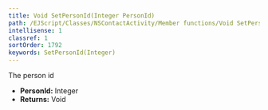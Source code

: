 ```yaml
---
title: Void SetPersonId(Integer PersonId)
path: /EJScript/Classes/NSContactActivity/Member functions/Void SetPersonId(Integer p_0)
intellisense: 1
classref: 1
sortOrder: 1792
keywords: SetPersonId(Integer)
---
```



The person id



* **PersonId:** Integer
* **Returns:** Void


